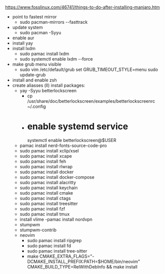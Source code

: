https://www.fosslinux.com/46741/things-to-do-after-installing-manjaro.htm
- point to fastest mirror
  - sudo pacman-mirrors --fasttrack
- update system
  - sudo pacman -Syyu
- enable aur
- install yay
- install lxdm
    - sudo pamac install lxdm
    - sudo systemctl enable lxdm --force
- make grub menu visible
    - sudo vim /etc/default/grub
       set GRUB_TIMEOUT_STYLE=menu
       sudo update-grub
- install and enable zsh
- create aliasses (ll)
install packages:
    - yay -Syyu betterlockscreen
        - cp /usr/share/doc/betterlockscreen/examples/betterlockscreenrc ~/.config
        - # enable systemd service
           systemctl enable betterlockscreen@$USER
    - pamac install nerd-fonts-source-code-pro
    - sudo pamac install xclip/xsel
    - sudo pamac install xcape
    - sudo pamac install feh
    - sudo pamac install rlwrap
    - sudo pamac install docker
    - sudo pamac install docker-compose
    - sudo pamac install alacritty
    - sudo pamac install keychain
    - sudo pamac install cmake
    - sudo pamac install ctags
    - sudo pamac install treesitter
    - sudo pamac install fzf
    - sudo pamac install tmux
    - install vlime
    -pamac install nordvpn
    - stumpwm
    - stumpwm-contrib
    - neovim
        - sudo pamac install ripgrep
        - sudo pamac install fd
        - sudo pamac install tree-sitter
        - make CMAKE_EXTRA_FLAGS="-DCMAKE_INSTALL_PREFIX:PATH=$HOME/bin/neovim" CMAKE_BUILD_TYPE=RelWithDebInfo && make install

